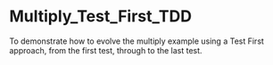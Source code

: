# Multiply_Test_First_TDD
To demonstrate how to evolve the multiply example using a Test First approach, from the first test, through to the last test. 
